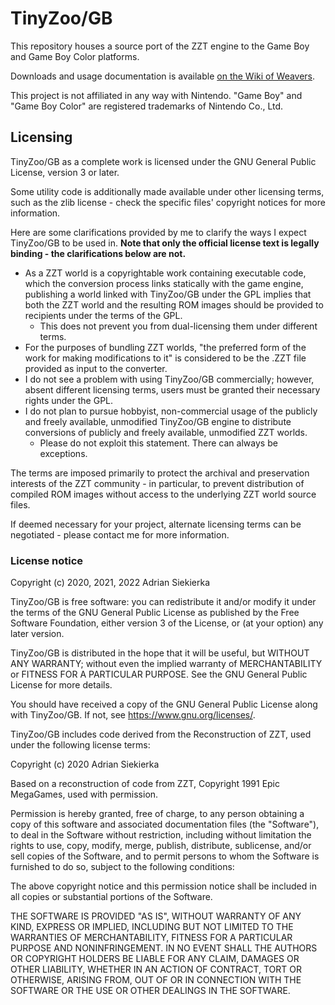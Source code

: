 # TinyZoo/GB

This repository houses a source port of the ZZT engine to the Game Boy and Game Boy Color platforms.

Downloads and usage documentation is available [on the Wiki of Weavers](https://zeta.asie.pl/wiki/doku.php?id=release:tinyzoo).

This project is not affiliated in any way with Nintendo. "Game Boy" and "Game Boy Color" are registered trademarks of Nintendo Co., Ltd.

## Licensing

TinyZoo/GB as a complete work is licensed under the GNU General Public License, version 3 or later.

Some utility code is additionally made available under other licensing terms, such as the zlib license - check the specific files' copyright notices for more information.

Here are some clarifications provided by me to clarify the ways I expect TinyZoo/GB to be used in. **Note that only the official license text is legally binding - the clarifications below are not.**

  * As a ZZT world is a copyrightable work containing executable code, which the conversion process links statically with the game engine, publishing a world linked with TinyZoo/GB under the GPL implies that both the ZZT world and the resulting ROM images should be provided to recipients under the terms of the GPL.
    * This does not prevent you from dual-licensing them under different terms.
  * For the purposes of bundling ZZT worlds, "the preferred form of the work for making modifications to it" is considered to be the .ZZT file provided as input to the converter.
  * I do not see a problem with using TinyZoo/GB commercially; however, absent different licensing terms, users must be granted their necessary rights under the GPL.
  * I do not plan to pursue hobbyist, non-commercial usage of the publicly and freely available, unmodified TinyZoo/GB engine to distribute conversions of publicly and freely available, unmodified ZZT worlds.
    * Please do not exploit this statement. There can always be exceptions.

The terms are imposed primarily to protect the archival and preservation interests of the ZZT community - in particular, to prevent distribution of compiled ROM images without access to the underlying ZZT world source files.

If deemed necessary for your project, alternate licensing terms can be negotiated - please contact me for more information.

### License notice

Copyright (c) 2020, 2021, 2022 Adrian Siekierka

TinyZoo/GB is free software: you can redistribute it and/or modify it under the terms of the GNU General Public License as published by the Free Software Foundation, either version 3 of the License, or (at your option) any later version.

TinyZoo/GB is distributed in the hope that it will be useful, but WITHOUT ANY WARRANTY; without even the implied warranty of MERCHANTABILITY or FITNESS FOR A PARTICULAR PURPOSE. See the GNU General Public License for more details.

You should have received a copy of the GNU General Public License along with TinyZoo/GB. If not, see <https://www.gnu.org/licenses/>. 

TinyZoo/GB includes code derived from the Reconstruction of ZZT, used under the following license terms:

Copyright (c) 2020 Adrian Siekierka

Based on a reconstruction of code from ZZT,
Copyright 1991 Epic MegaGames, used with permission.

Permission is hereby granted, free of charge, to any person obtaining a copy
of this software and associated documentation files (the "Software"), to deal
in the Software without restriction, including without limitation the rights
to use, copy, modify, merge, publish, distribute, sublicense, and/or sell
copies of the Software, and to permit persons to whom the Software is
furnished to do so, subject to the following conditions:

The above copyright notice and this permission notice shall be included in all
copies or substantial portions of the Software.

THE SOFTWARE IS PROVIDED "AS IS", WITHOUT WARRANTY OF ANY KIND, EXPRESS OR
IMPLIED, INCLUDING BUT NOT LIMITED TO THE WARRANTIES OF MERCHANTABILITY,
FITNESS FOR A PARTICULAR PURPOSE AND NONINFRINGEMENT. IN NO EVENT SHALL THE
AUTHORS OR COPYRIGHT HOLDERS BE LIABLE FOR ANY CLAIM, DAMAGES OR OTHER
LIABILITY, WHETHER IN AN ACTION OF CONTRACT, TORT OR OTHERWISE, ARISING FROM,
OUT OF OR IN CONNECTION WITH THE SOFTWARE OR THE USE OR OTHER DEALINGS IN THE
SOFTWARE.
